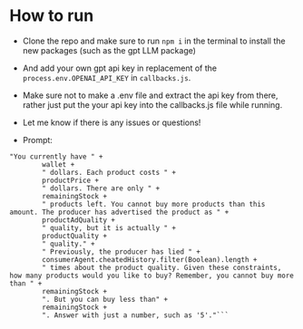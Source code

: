 # How to run 

- Clone the repo and make sure to run `npm i` in the terminal to install the new packages (such as the gpt LLM package)
- And add your own gpt api key in replacement of the `process.env.OPENAI_API_KEY` in `callbacks.js`. 
- Make sure not to make a .env file and extract the api key from there, rather just put the your api key into the callbacks.js file while running.
- Let me know if there is any issues or questions!

- Prompt:
```
"You currently have " +
        wallet +
        " dollars. Each product costs " +
        productPrice +
        " dollars. There are only " +
        remainingStock +
        " products left. You cannot buy more products than this amount. The producer has advertised the product as " +
        productAdQuality +
        " quality, but it is actually " +
        productQuality +
        " quality." +
        " Previously, the producer has lied " +
        consumerAgent.cheatedHistory.filter(Boolean).length +
        " times about the product quality. Given these constraints, how many products would you like to buy? Remember, you cannot buy more than " +
        remainingStock +
        ". But you can buy less than" +
        remainingStock +
        ". Answer with just a number, such as '5'."```
